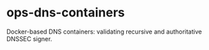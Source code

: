 # ops-dns-containers
Docker-based DNS containers: validating recursive and authoritative DNSSEC signer.
